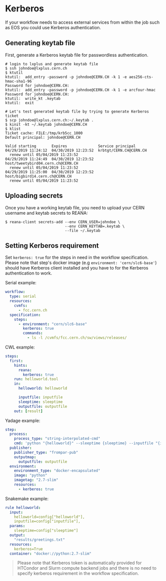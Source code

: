 # Kerberos

If your workflow needs to access external services from within the job such as
EOS you could use Kerberos authentication.

## Generating keytab file

First, generate a Kerberos keytab file for passwordless authentication.

```console
# login to lxplus and generate keytab file
$ ssh johndoe@lxplus.cern.ch
$ ktutil
ktutil:  add_entry -password -p johndoe@CERN.CH -k 1 -e aes256-cts-hmac-sha1-96
Password for johndoe@CERN.CH:
ktutil:  add_entry -password -p johndoe@CERN.CH -k 1 -e arcfour-hmac
Password for johndoe@CERN.CH:
ktutil:  write_kt .keytab
ktutil:  exit

# Let's test generated keytab file by trying to generate Kerberos ticket
$ scp johndoe@lxplus.cern.ch:~/.keytab .
$ kinit -kt ~/.keytab johndoe@CERN.CH
$ klist
Ticket cache: FILE:/tmp/krb5cc_1000
Default principal: johndoe@CERN.CH

Valid starting       Expires              Service principal
04/29/2019 11:24:12  04/30/2019 12:23:52  krbtgt/CERN.CH@CERN.CH
  renew until 05/04/2019 11:23:52
04/29/2019 11:24:49  04/30/2019 12:23:52  host/tweetybird04.cern.ch@CERN.CH
  renew until 05/04/2019 11:23:52
04/29/2019 11:25:00  04/30/2019 12:23:52  host/bigbird14.cern.ch@CERN.CH
  renew until 05/04/2019 11:23:52
```

## Uploading secrets

Once you have a working keytab file, you need to upload your CERN username
and keytab secrets to REANA:

```console
$ reana-client secrets-add --env CERN_USER=johndoe \
                           --env CERN_KEYTAB=.keytab \
                           --file ~/.keytab
```

## Setting Kerberos requirement

Set `kerberos: true` for the steps in need in the workflow specification.
Please note that step's docker image (e.g `environment: 'cern/slc6-base'`)
should have Kerberos client installed and you have to for the Kerberos
authentication to work.

Serial example:

```yaml hl_lines="9"
workflow:
  type: serial
  resources:
    cvmfs:
      - fcc.cern.ch
  specification:
    steps:
      - environment: "cern/slc6-base"
        kerberos: true
        commands:
          - ls -l /cvmfs/fcc.cern.ch/sw/views/releases/
```

CWL example:

```yaml hl_lines="5"
steps:
  first:
    hints:
      reana:
        kerberos: true
    run: helloworld.tool
    in:
      helloworld: helloworld

      inputfile: inputfile
      sleeptime: sleeptime
      outputfile: outputfile
    out: [result]
```

Yadage example:

```yaml hl_lines="14"
step:
  process:
    process_type: "string-interpolated-cmd"
    cmd: 'python "{helloworld}" --sleeptime {sleeptime} --inputfile "{inputfile}" --outputfile "{outputfile}"'
  publisher:
    publisher_type: "frompar-pub"
    outputmap:
      outputfile: outputfile
  environment:
    environment_type: "docker-encapsulated"
    image: "python"
    imagetag: "2.7-slim"
    resources:
      - kerberos: true
```

Snakemake example:

```yaml hl_lines="10"
rule helloworld:
  input:
    helloworld=config["helloworld"],
    inputfile=config["inputfile"],
  params:
    sleeptime=config["sleeptime"]
  output:
    "results/greetings.txt"
  resources:
    kerberos=True
  container: "docker://python:2.7-slim"
```

> Please note that Kerberos token is automatically provided for HTCondor and
 Slurm compute backend jobs and there is no need to specify kerberos requirement
 in the workflow specification.
